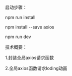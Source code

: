 启动步骤：
  
   npm run install
   
   npm install --save axios  

   npm run dev
   
   
技术概要：

   1.封装全局axios请求函数
   
   2.全局axios函数请求loding动画
   
